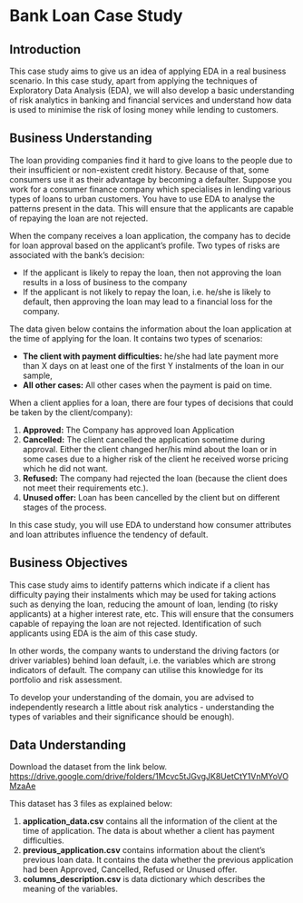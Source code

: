 # Bank Loan Case Study
## Introduction 
This case study aims to give us an idea of applying EDA in a real business scenario. In this case study, apart from applying the techniques of Exploratory Data Analysis (EDA), we will also develop a basic understanding of risk analytics in banking and financial services and understand how data is used to minimise the risk of losing money while lending to customers.
## Business Understanding
The loan providing companies find it hard to give loans to the people due to their insufficient or non-existent credit history. Because of that, some consumers use it as their advantage by becoming a defaulter. Suppose you work for a consumer finance company which specialises in lending various types of loans to urban customers. You have to use EDA to analyse the patterns present in the data. This will ensure that the applicants are capable of repaying the loan are not rejected.

When the company receives a loan application, the company has to decide for loan approval based on the applicant’s profile. Two types of risks are associated with the bank’s decision:

* If the applicant is likely to repay the loan, then not approving the loan results in a loss of business to the company
* If the applicant is not likely to repay the loan, i.e. he/she is likely to default, then approving the loan may lead to a financial loss for the company.

The data given below contains the information about the loan application at the time of applying for the loan. It contains two types of scenarios:

* __The client with payment difficulties:__ he/she had late payment more than X days on at least one of the first Y instalments of the loan in our sample,
* __All other cases:__ All other cases when the payment is paid on time.

When a client applies for a loan, there are four types of decisions that could be taken by the client/company):

1. __Approved:__ The Company has approved loan Application
2. __Cancelled:__ The client cancelled the application sometime during approval. Either the client changed her/his mind about the loan or in some cases due to a higher risk of the client he received worse pricing which he did not want.
3. __Refused:__ The company had rejected the loan (because the client does not meet their requirements etc.).
4. __Unused offer:__ Loan has been cancelled by the client but on different stages of the process.

In this case study, you will use EDA to understand how consumer attributes and loan attributes influence the tendency of default.
## Business Objectives ##
This case study aims to identify patterns which indicate if a client has difficulty paying their instalments which may be used for taking actions such as denying the loan, reducing the amount of loan, lending (to risky applicants) at a higher interest rate, etc. This will ensure that the consumers capable of repaying the loan are not rejected. Identification of such applicants using EDA is the aim of this case study.

In other words, the company wants to understand the driving factors (or driver variables) behind loan default, i.e. the variables which are strong indicators of default. The company can utilise this knowledge for its portfolio and risk assessment.

To develop your understanding of the domain, you are advised to independently research a little about risk analytics - understanding the types of variables and their significance should be enough).
## Data Understanding ##
Download the dataset from the link below.   
https://drive.google.com/drive/folders/1Mcvc5tJGvgJK8UetCtY1VnMYoVOMzaAe

This dataset has 3 files as explained below:

1. __application_data.csv__ contains all the information of the client at the time of application. The data is about whether a client has payment difficulties.
2. __previous_application.csv__ contains information about the client’s previous loan data. It contains the data whether the previous application had been Approved, Cancelled, Refused or Unused offer.
3. __columns_description.csv__ is data dictionary which describes the meaning of the variables.
